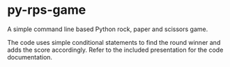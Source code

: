 # py-rps-game
A simple command line based Python rock, paper and scissors game.

The code uses simple conditional statements to find the round winner and adds the score accordingly.
Refer to the included presentation for the code documentation.
